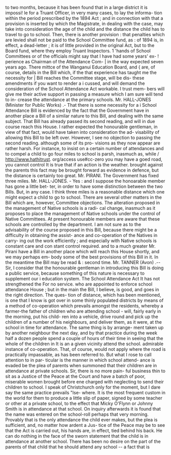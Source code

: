 to two months, because it has been found that in a large district it is impossi! le for a Truant Officer, in very many cases, to lay the informa- tion within the period prescribed by the 1894 Act ; and in connection with that a provision is inserted by which the Magistrate, in dealing with the case, may take into consideration the age of the child and the distance the child has to travel to go to school. Then, there is another provision : that penalties which are levied shall not be paid to the School Committee fund, as : of 1894 is, in effect, a dead-letter ; it is of little provided in the original Act, but to the Board fund, where they employ Truant Inspectors. 1 'hands of School Committees or of the officials might say that I have had some years' ex- ! perience as Chairman of the Attendance Com- | in the way expected seven years ago. There mittce of the Wanganui Education Board, and { are, of course, details in the Bill which, if the that experience has taught me the necessity for | Bill reaches the Committee stage, will be dis- these amendments if you want to render a i cussed, and will demand the consideration of the School Attendance Act workable. I trust mem- bers will give me their active support in passing a measure which I am sure will tend to in- crease the attendance at the primary schools. Mr. HALL-JONES (Minister for Public Works) .- That there is some necessity for a i School Attendance Bill is evidenced by the fact that the Government have in another place a Bill of a similar nature to this Bill, and dealing with the same subject. That Bill has already passed its second reading, and will in due course reach this House. I rather expected the honourable gentleman, in view of that fact, would have taken into consideration the ad- visability of allowing this Bill to be left over. However, I see no objection to passing the second reading. although some of its pro- visions as they now appear are rather harsh. For instance, to insist on a certain number of attendances and to compel a child to go four miles to school is parsh, inasmuch as, while / http://www.hathitrust. org/access use#cc-zero you may have a goed road, you cannot control It is true that if an action is the weather. brought against the parents this fact may be brought forward as evidence in defence, but the distance is certainly too great. Mr. PIRANI. The Government has fixed three miles. Mr. HALL-JONES. - Yes : and I suppose the honoarable member has gone a little bet- ter, in order to have some distinction between the two Bills. But, in any case. I think three miles is a reasonable distance which one might expect a child to go to school. There are several other matters in the Bill which are, however, Committee objections. The alteration proposed in the management of Native schools is a radi- cal change, inasmuch as it proposes to place the management of Native schools under the control of Native Committees. At present honourable members are aware that these schools are controlled by the department. I am not sure as to the advisability of the course proposed in this Bill, because there might be a difficulty in obtaining the assist- ance and co-operation of the Natives in carry- ing out the work efficiently ; and especially with Native schools is constant care and con stant control required. and to a much greater Mr. Pirani have a Bill in another place which will reach this House shortly, and we may perhaps em- body some of the best provisions of this Bill in it. In the meantime the Bill may be read & : second time. Mr. TANNER (Avon) .-- Sir, I consider that the honourable gentleman in introducing this Bill is doing a public service, because something of this nature is necessary to supplement our i education system. The School Attendance Act It has not strengthened the For no service. who are appointed to enforce school attendance House ; but in the main the Bill, I believe, is good, and goes in the right direction. The ques- tion of distance, which has been mentioned, is one that I know is got over in some thinly populated districts by means of a method of co-operation which prevails amongst the residents, whereby a farmer-the father of children who are attending school - will, fairly early in the morning, put his child- ren into a vehicle, drive round and pick up the children of a number of his neighbours, and deliver them, as it were, at the school in time for attendance. The same thing is by arrange- ment taken up by another neighbour the next day, and by that practice during the week half a dozen people spend a couple of hours of their time in seeing that the whole of the children in It is an a given vicinity attend the school. admirable instance of co-operation. That, of course, would not apply where the road is practically impassable, as has been referred to. But what I rose to call attention to in par- ticular is the manner in which school attend- ance is evaded be the plea of parents when summoned that their children are in attendance at private schools. Sir, there is no more pain- ful business thin to sit as a Justice of the Peace at the Court and have a batch of poor, miserable women brought before ene charged with neglecting to send their children to school. I speak of Christchurch only for the moment, but I dare say the same practice prevails "Ise- where. It is the most frequent custom in the world for them to produce a little slip of paper, signed by some teacher or other at a private school, to the effect that Micky O'Flynn or Johnny Smith is in attendance at that school. On inquiry afterwards it is found that the name was entered on the school-roll perhaps that very morning. Provably that is the only attendance the child ever makes, but the plea is sufficient, and, no matter how ardent a Jus- tice of the Peace may be to see that the Act is carried out, his hands are, in effect, tied behind his back. He can do nothing in the face of the sworn statement that the child is in attendance at another school. There has been no desire on the part of the parents of that child that he should attend any school -- a fact that is 